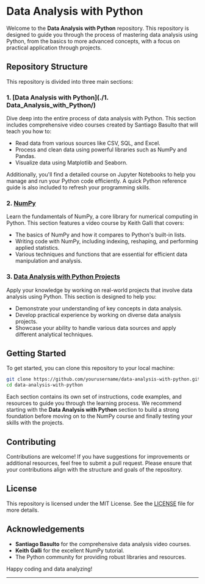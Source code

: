 # Data Analysis with Python

Welcome to the **Data Analysis with Python** repository. This repository is designed to guide you through the process of mastering data analysis using Python, from the basics to more advanced concepts, with a focus on practical application through projects.

## Repository Structure

This repository is divided into three main sections:

### 1. [Data Analysis with Python](./1. Data_Analysis_with_Python/)
Dive deep into the entire process of data analysis with Python. This section includes comprehensive video courses created by Santiago Basulto that will teach you how to:
- Read data from various sources like CSV, SQL, and Excel.
- Process and clean data using powerful libraries such as NumPy and Pandas.
- Visualize data using Matplotlib and Seaborn.

Additionally, you'll find a detailed course on Jupyter Notebooks to help you manage and run your Python code efficiently. A quick Python reference guide is also included to refresh your programming skills.

### 2. [NumPy](./Numpy/)
Learn the fundamentals of NumPy, a core library for numerical computing in Python. This section features a video course by Keith Galli that covers:
- The basics of NumPy and how it compares to Python's built-in lists.
- Writing code with NumPy, including indexing, reshaping, and performing applied statistics.
- Various techniques and functions that are essential for efficient data manipulation and analysis.

### 3. [Data Analysis with Python Projects](./Data_Analysis_with_Python_Projects/)
Apply your knowledge by working on real-world projects that involve data analysis using Python. This section is designed to help you:
- Demonstrate your understanding of key concepts in data analysis.
- Develop practical experience by working on diverse data analysis projects.
- Showcase your ability to handle various data sources and apply different analytical techniques.

## Getting Started

To get started, you can clone this repository to your local machine:

```bash
git clone https://github.com/yourusername/data-analysis-with-python.git
cd data-analysis-with-python
```

Each section contains its own set of instructions, code examples, and resources to guide you through the learning process. We recommend starting with the **Data Analysis with Python** section to build a strong foundation before moving on to the NumPy course and finally testing your skills with the projects.

## Contributing

Contributions are welcome! If you have suggestions for improvements or additional resources, feel free to submit a pull request. Please ensure that your contributions align with the structure and goals of the repository.

## License

This repository is licensed under the MIT License. See the [LICENSE](./LICENSE) file for more details.

## Acknowledgements

- **Santiago Basulto** for the comprehensive data analysis video courses.
- **Keith Galli** for the excellent NumPy tutorial.
- The Python community for providing robust libraries and resources.

Happy coding and data analyzing!

---
